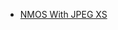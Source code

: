<!-- 

Use this file to specify an ordered and leveled markdown list the documents that need to be rendered
This list will be rendered at "https://specs.amwa.tv/<spec>/<version>/docs/"

- Use a "-" bullet character for each document, indented as you want it to appear in the list, followed by a space
- Follow that with the name to display, in square brackets
- Follow that immediately by then the document filename, in round parentheses
  - Include the ".md"
  - Don't include the "docs/"
  - Escape any spaces with "%20" (this is needed so links work on github.com)
- Don't use document numbers (this was previous practice for NMOS docs)
- Other text and headings can be included.  Level-3 headings ("###") work best.
- The display name and filename don't need to match (see IS-04 for examples of this).
- All documents that need rendering must be listed.

See https://github.com/AMWA-TV/nmos-template/docs/README.md for an example of the syntax

-->

- [NMOS With JPEG XS](NMOS%20With%20JPEG%20XS.md)
